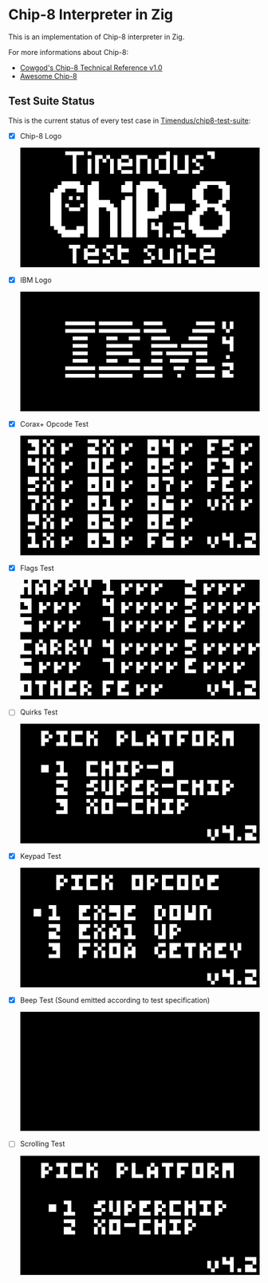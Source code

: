 # Chip-8 Interpreter in Zig
This is an implementation of Chip-8 interpreter in Zig. 

For more informations about Chip-8:
- [Cowgod's Chip-8 Technical Reference v1.0](http://devernay.free.fr/hacks/chip8/C8TECH10.HTM)
- [Awesome Chip-8](https://chip-8.github.io/links/)

## Test Suite Status
This is the current status of every test case in [Timendus/chip8-test-suite](https://github.com/Timendus/chip8-test-suite):
- [X] Chip-8 Logo

  ![](docs/1-chip-8-logo.png)
- [X] IBM Logo
  
  ![](docs/2-ibm-logo.png)
- [X] Corax+ Opcode Test
  
  ![](docs/3-corax+.png)
- [X] Flags Test
  
  ![](docs/4-flags.png)
- [ ] Quirks Test
  
  ![](docs/5-quirks.gif)
- [X] Keypad Test
  
  ![](docs/6-keypad.gif)
- [X] Beep Test (Sound emitted according to test specification)
  
  ![](docs/7-beep.gif)
- [ ] Scrolling Test
  
  ![](docs/8-scrolling.gif)